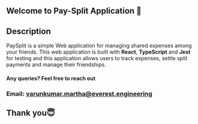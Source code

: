## Welcome to Pay-Split Application 🤩

## Description

PaySplit is a simple Web application for managing shared expenses among your friends. This web application is built with **React**, **TypeScript** and **Jest** for testing and this application allows users to track expenses, settle split payments and manage their friendships.

#### Any queries? Feel free to reach out

### **Email:** varunkumar.martha@everest.engineering

## Thank you😇